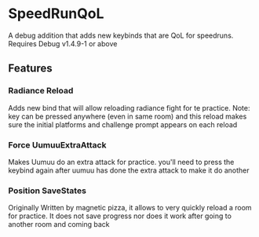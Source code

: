 ﻿# SpeedRunQoL
A debug addition that adds new keybinds that are QoL for speedruns.
Requires Debug v1.4.9-1 or above
## Features
### Radiance Reload
Adds new bind that will allow reloading radiance fight for te practice.
Note: key can be pressed anywhere (even in same room) and this reload makes sure the initial platforms and challenge prompt appears on each reload
### Force UumuuExtraAttack
Makes Uumuu do an extra attack for practice. you'll need to press the keybind again after uumuu has done the extra attack to make it do another
### Position SaveStates
Originally Written by magnetic pizza, it allows to very quickly reload a room for practice. It does not save progress nor does it work after going to another room and coming back
